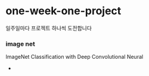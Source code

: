 # one-week-one-project
일주일마다 프로젝트 하나씩 도전합니다

### image net
ImageNet Classification with Deep Convolutional Neural 
- [Networks lecture]: (https://blog.naver.com/rbdus0715/222881858017)
